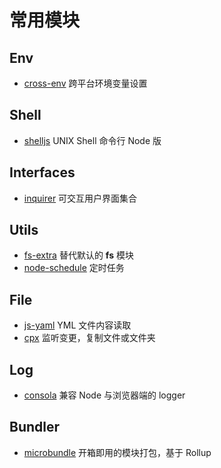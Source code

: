 # 常用模块

## Env

-   [cross-env](https://github.com/kentcdodds/cross-env) 跨平台环境变量设置

## Shell

-   [shelljs](https://github.com/shelljs/shelljs) UNIX Shell 命令行 Node 版

## Interfaces

-   [inquirer](https://github.com/SBoudrias/Inquirer.js) 可交互用户界面集合

## Utils

-   [fs-extra](https://github.com/jprichardson/node-fs-extra) 替代默认的 **fs** 模块
-   [node-schedule](https://github.com/node-schedule/node-schedule) 定时任务

## File

-   [js-yaml](https://github.com/nodeca/js-yaml) YML 文件内容读取
-   [cpx](https://github.com/mysticatea/cpx) 监听变更，复制文件或文件夹

## Log

-   [consola](https://github.com/nuxt/consola) 兼容 Node 与浏览器端的 logger

## Bundler

-   [microbundle](https://github.com/developit/microbundle) 开箱即用的模块打包，基于 Rollup
